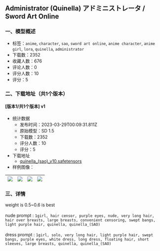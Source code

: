 ## Administrator (Quinella) アドミニストレータ / Sword Art Online
### 一、模型概述

- 标签：`anime`, `character`, `sao`, `sword art online`, `anime character`, `anime girl`, `lora`, `quinella`, `administrator`
- 下载数：2352
- 收藏人数：676
- 评论人数：0
- 评分人数：10
- 评分：5

### 二、下载地址（共1个版本）

#### [版本1/共1个版本] v1

- 统计数据
  - 发布时间：2023-03-29T00:09:31.811Z
  - 原始模型：SD 1.5
  - 下载数：2352
  - 评分人数：10
  - 评分：5
- 下载地址
  - [quinella_(sao)_v10.safetensors](https://civitai.com/api/download/models/30864)
- 样例图像：

| <img src="https://image.civitai.com/xG1nkqKTMzGDvpLrqFT7WA/2152d6f3-d0fc-4c5e-0517-7ed520078300/width=450/350781.jpeg" /> | <img src="https://image.civitai.com/xG1nkqKTMzGDvpLrqFT7WA/c068d77b-6417-4b03-8a27-d2c6952c8600/width=450/350788.jpeg" /> | <img src="https://image.civitai.com/xG1nkqKTMzGDvpLrqFT7WA/eef173e8-ae89-47e6-2e88-e7c597482400/width=450/350789.jpeg" /> | <img src="https://image.civitai.com/xG1nkqKTMzGDvpLrqFT7WA/f7c55d2b-c98b-421a-1e80-800ef5bd4b00/width=450/350790.jpeg" /> |
| ---- | ---- | ---- | ---- |


### 三、详情
<p>weight is 0.5~0.6 is best<br /><br />nude prompt : <code>1girl, hair censor, purple eyes, nude, very long hair, hair over breasts, large breasts, convenient censoring, swept bangs, light purple hair, quinella, quinella_(SAO)</code><br /><br />dress prompt : <code>1girl, solo, very long hair, light purple hair, swept bangs, purple eyes, white dress, long dress, floating hair, short sleeves, large breasts, quinella, quinella_(SAO)</code></p>